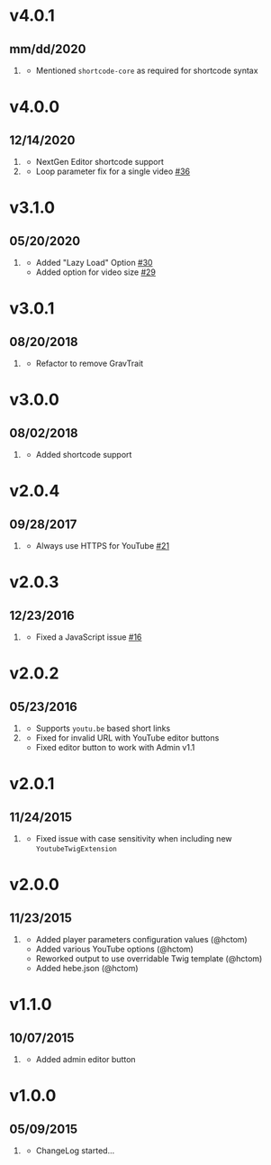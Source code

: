 # v4.0.1
## mm/dd/2020

1. [](#improved)
    * Mentioned `shortcode-core` as required for shortcode syntax

# v4.0.0
## 12/14/2020

1. [](#new)
    * NextGen Editor shortcode support
1. [](#improved)
    * Loop parameter fix for a single video [#36](https://github.com/getgrav/grav-plugin-youtube/pull/36)

# v3.1.0
## 05/20/2020

1. [](#new)
    * Added "Lazy Load" Option [#30](https://github.com/getgrav/grav-plugin-youtube/pull/30)
    * Added option for video size [#29](https://github.com/getgrav/grav-plugin-youtube/pull/29)

# v3.0.1
## 08/20/2018

1. [](#improved)
    * Refactor to remove GravTrait
    
# v3.0.0
## 08/02/2018

1. [](#new)
    * Added shortcode support

# v2.0.4
## 09/28/2017

1. [](#improved)
    * Always use HTTPS for YouTube [#21](https://github.com/getgrav/grav-plugin-youtube/pull/21)

# v2.0.3
## 12/23/2016

1. [](#bugfix)
    * Fixed a JavaScript issue [#16](https://github.com/getgrav/grav-plugin-youtube/pull/16)

# v2.0.2
## 05/23/2016

1. [](#improved)
    * Supports `youtu.be` based short links
1. [](#bugfix)
    * Fixed for invalid URL with YouTube editor buttons
    * Fixed editor button to work with Admin v1.1

# v2.0.1
## 11/24/2015

1. [](#bugfix)
    * Fixed issue with case sensitivity when including new `YoutubeTwigExtension`

# v2.0.0
## 11/23/2015

1. [](#new)
    * Added player parameters configuration values (@hctom)
    * Added various YouTube options (@hctom)
    * Reworked output to use overridable Twig template (@hctom)
    * Added hebe.json (@hctom)

# v1.1.0
## 10/07/2015

1. [](#new)
    * Added admin editor button

# v1.0.0
## 05/09/2015

1. [](#new)
    * ChangeLog started...
